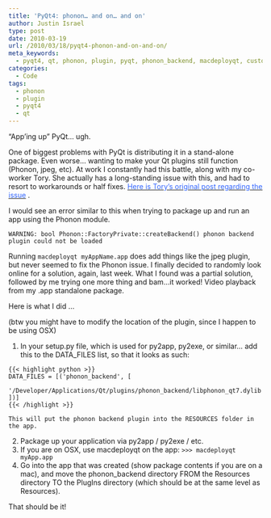 ```yaml
---
title: 'PyQt4: phonon… and on… and on'
author: Justin Israel
type: post
date: 2010-03-19
url: /2010/03/18/pyqt4-phonon-and-on-and-on/
meta_keywords:
  - pyqt4, qt, phonon, plugin, pyqt, phonon_backend, macdeployqt, custom, dylib, application
categories:
  - Code
tags:
  - phonon
  - plugin
  - pyqt4
  - qt
---
```

&#8220;App&#8217;ing up&#8221; PyQt&#8230; ugh.

One of biggest problems with PyQt is distributing it in a stand-alone package. Even worse&#8230; wanting to make your Qt plugins still function (Phonon, jpeg, etc). At work I constantly had this battle, along with my co-worker Tory. She actually has a long-standing issue with this, and had to resort to workarounds or half fixes. [<span style="color: #3366ff;">Here is Tory&#8217;s original post regarding the issue</span>](http://www.toryhoke.com/2009/03/03/pyqt4-i-hate-you/) .

I would see an error similar to this when trying to package up and run an app using the Phonon module.
  
```
WARNING: bool Phonon::FactoryPrivate::createBackend() phonon backend plugin could not be loaded
```

Running `macdeployqt myAppName.app` does add things like the jpeg plugin, but never seemed to fix the Phonon issue. I finally decided to randomly look online for a solution, again, last week. What I found was a partial solution, followed by me trying one more thing and bam&#8230;it worked! Video playback from my .app standalone package.

Here is what I did &#8230;
  
(btw you might have to modify the location of the plugin, since I happen to be using OSX)

  1. In your setup.py file, which is used for py2app, py2exe, or similar&#8230; add this to the DATA_FILES list, so that it looks as such:
  
    {{< highlight python >}}
    DATA_FILES = [('phonon_backend', [
      '/Developer/Applications/Qt/plugins/phonon_backend/libphonon_qt7.dylib'
    ])]
    {{< /highlight >}}
    
    This will put the phonon backend plugin into the RESOURCES folder in the app.
  2. Package up your application via py2app / py2exe / etc.
  3. If you are on OSX, use macdeployqt on the app: `>>> macdeployqt myApp.app`
  4. Go into the app that was created (show package contents if you are on a mac), and move the phonon_backend directory FROM the Resources directory TO the PlugIns directory (which should be at the same level as Resources).

That should be it!
